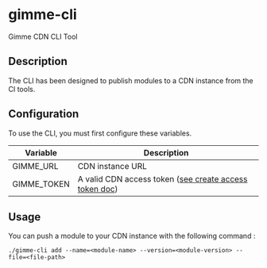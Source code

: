 # gimme-cli

Gimme CDN CLI Tool

## Description

The CLI has been designed to publish modules to a CDN instance from the CI tools.

## Configuration

To use the CLI, you must first configure these variables.

| Variable    | Description                                                                                                      |
|-------------|------------------------------------------------------------------------------------------------------------------|
| GIMME_URL   | CDN instance URL                                                                                                 |
| GIMME_TOKEN | A valid CDN access token ([see create access token doc](https://github.com/gimme-cdn/gimme#create-access-token)) |

## Usage

You can push a module to your CDN instance with the following command :
```shell
./gimme-cli add --name=<module-name> --version=<module-version> --file=<file-path>
```